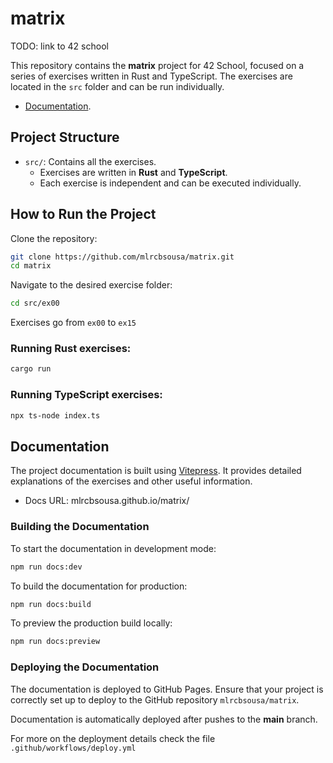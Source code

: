 # matrix

TODO: link to 42 school

This repository contains the **matrix** project for 42 School, focused on a series of exercises written in Rust and TypeScript. The exercises are located in the `src` folder and can be run individually.

- [Documentation](https://mlrcbsousa.github.io/matrix/).

## Project Structure

- `src/`: Contains all the exercises.
  - Exercises are written in **Rust** and **TypeScript**.
  - Each exercise is independent and can be executed individually.

## How to Run the Project

Clone the repository:

```bash
git clone https://github.com/mlrcbsousa/matrix.git
cd matrix
```

Navigate to the desired exercise folder:

```bash
cd src/ex00
```

Exercises go from `ex00` to `ex15`

### Running Rust exercises:

```bash
cargo run
```

### Running TypeScript exercises:

```bash
npx ts-node index.ts
```

## Documentation

The project documentation is built using [Vitepress](https://vitepress.dev/). It provides detailed explanations of the exercises and other useful information.

- Docs URL: mlrcbsousa.github.io/matrix/

### Building the Documentation

To start the documentation in development mode:

```bash
npm run docs:dev
```

To build the documentation for production:

```bash
npm run docs:build
```

To preview the production build locally:

```bash
npm run docs:preview
```

### Deploying the Documentation

The documentation is deployed to GitHub Pages. Ensure that your project is correctly set up to deploy to the GitHub repository `mlrcbsousa/matrix`.

Documentation is automatically deployed after pushes to the **main** branch.

For more on the deployment details check the file `.github/workflows/deploy.yml`
